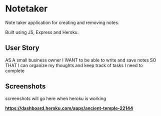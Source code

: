 # Notetaker

Note taker application for creating and removing notes.

Built using JS, Express and Heroku.

## User Story

AS A small business owner I WANT to be able to write and save notes SO THAT I can organize my thoughts and keep track of tasks I need to complete

## Screenshots

screenshots will go here when heroku is working

**https://dashboard.heroku.com/apps/ancient-temple-22144**
